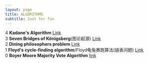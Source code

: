 ```yaml
---
layout: page
title: ALGORITHMS
subtitle: Just for fun
---
```


4 **Kadane's Algorithm** [Link](https://en.wikipedia.org/wiki/Maximum_subarray_problem)  
3 **Seven Bridges of Königsberg**(图论起源) [Link](https://en.wikipedia.org/wiki/Seven_Bridges_of_K%C3%B6nigsberg)  
2 **Dining philosophers problem** [Link](https://en.m.wikipedia.org/wiki/Dining_philosophers_problem)  
1 **Floyd's cycle-finding algorithm**/Floyd龟兔赛跑算法(链表问题) [Link](https://en.wikipedia.org/wiki/Cycle_detection)  
0 **Boyer Moore Majority Vote Algorithm** [link](https://zhuanlan.zhihu.com/p/104609555)  
